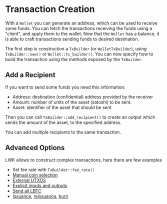 # Transaction Creation
With a `Wollet` you can generate an address,
which can be used to receive some funds.
You can fetch the transactions receiving the funds using a "client",
and apply them to the wallet.
Now that the `Wollet` has a balance, it is able to craft transactions sending funds to desired destination.

The first step is construction a `TxBuilder` (or `WolletTxBuilder`), using `TxBuilder::new()` or `Wollet::tx_builder()`.
You can now specify how to build the transaction using the methods exposed by the `TxBuilder`.

## Add a Recipient
If you want to send some funds you need this information:
* Address: destination (confidential) address provided by the receiver
* Amount: number of units of the asset (satoshi) to be sent.
* Asset: identifier of the asset that should be sent

Then you can call `TxBuilder::add_recipient()` to create an output which sends the amount of the asset, to the specified address.

You can add multiple recipients to the same transaction.

## Advanced Options
LWK allows to construct complex transactions, here there are few examples
* Set fee rate with `TxBuilder::fee_rate()`
* [Manual coin selection](manual.md)
* [External UTXOS](external.md)
* [Explicit inputs and outputs](explicit.md)
* [Send all LBTC](sendall.md)
* [Issuance](issuance.md), [reissuance](reissuance.md), [burn](burn.md)
